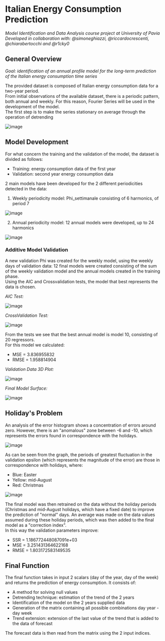 # Italian Energy Consumption Prediction

*Model Identification and Data Analysis course project at University of Pavia  
Developed in collaboration with: @simoneghiazzi, @riccardocrescenti, @chiarabertocchi and @r1cky0*

## General Overview

*Goal: identification of an annual profile model for the long-term prediction of the Italian energy consumption time series*  

The provided dataset is composed of Italian energy consumption data for a two-year period.  
From initial observations of the available dataset, there is a periodic pattern, both annual and weekly. For this reason, Fourier Series will be used in the development of the model.  
The first step is to make the series stationary on average through the operation of detrending

![image](https://user-images.githubusercontent.com/48442855/139588394-1a6f148a-dadc-420f-b81f-24e8f05985b2.png)

## Model Development

For what concern the training and the validation of the model, the dataset is divided as follows:
- Training: energy consumption data of the first year
- Validation: second year energy consumption data

2 main models have been developed for the 2 different periodicities detected in the data:
1. Weekly periodicity model: Phi_settimanale consisting of 6 harmonics, of period 7

![image](https://user-images.githubusercontent.com/48442855/139588834-099da783-b963-44ff-a40f-8c3ff9725f6c.png)

2. Annual periodicity model: 12 annual models were developed, up to 24 harmonics

![image](https://user-images.githubusercontent.com/48442855/139588929-f00cda3d-f5b4-4eee-bc2a-4a2197877e65.png)

### Additive Model Validation
A new validation Phi was created for the weekly model, using the weekly days of validation data: 12 final models were created consisting of the sum of the weekly validation model and the annual models created in the training phase.  
Using the AIC and Crossvalidation tests, the model that best represents the data is chosen.

*AIC Test:*

![image](https://user-images.githubusercontent.com/48442855/139589174-7c523cdf-b677-4e07-ab25-f3d3648f828e.png)

*CrossValidation Test:*

![image](https://user-images.githubusercontent.com/48442855/139589182-b876af1a-2ae2-4bf8-85eb-3a7e8bf43db8.png)

From the tests we see that the best annual model is model 10, consisting of 20 regressors.  
For this model we calculated:
- MSE = 3.836955832
- RMSE = 1.958814904

*Validation Data 3D Plot:*

![image](https://user-images.githubusercontent.com/48442855/139589298-3624c9e5-ccfb-442a-af26-1aa4ea31a088.png)

*Final Model Surface:*

![image](https://user-images.githubusercontent.com/48442855/139589322-7cfd69bf-7f28-43ef-a32d-28a3a729a463.png)

## Holiday's Problem
An analysis of the error histogram shows a concentration of errors around zero. However, there is an "anomalous" zone between -6 and -10, which represents the errors found in correspondence with the holidays.

![image](https://user-images.githubusercontent.com/48442855/139589474-d304457c-565c-4d57-b278-edea555af881.png)

As can be seen from the graph, the periods of greatest fluctuation in the validation epsilon (which represents the magnitude of the error) are those in correspondence with holidays, where:
- Blue: Easter
- Yellow: mid-August
- Red: Christmas

![image](https://user-images.githubusercontent.com/48442855/139589571-2abb62f6-7953-46ee-98c3-a5bae6588b0b.png)

The final model was then retrained on the data without the holiday periods (Christmas and mid-August holidays, which have a fixed date) to improve the prediction of "normal" days. An average was made on the data values assumed during these holiday periods, which was then added to the final model as a "correction index".  
In this way the validation parameters improve:
- SSR = 1.186772448087091e+03
- MSE = 3.251431364622168
- RMSE = 1.803172583149535

## Final Function
The final function takes in input 2 scalars (day of the year, day of the week) and returns the prediction of energy consumption. It consists of:
- A method for solving null values
- Detrending technique: estimation of the trend of the 2 years
- Identification of the model on the 2 years supplied data
- Generation of the matrix containing all possible combinations day year - day week
- Trend extension: extension of the last value of the trend that is added to the data of forecast

The forecast data is then read from the matrix using the 2 input indices.
